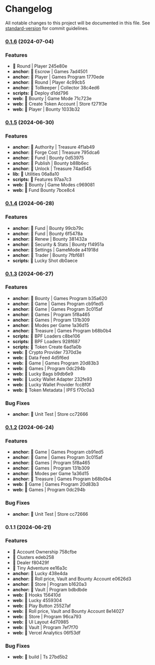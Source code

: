 # Changelog

All notable changes to this project will be documented in this file. See [standard-version](https://github.com/conventional-changelog/standard-version) for commit guidelines.

### [0.1.6](///compare/v0.1.5...v0.1.6) (2024-07-04)


### Features

* 👻 Round | Player 245e80e
* **anchor:** 👻 Escrow | Games 7ad4501
* **anchor:** 👻 Player | Games Program 1770ede
* **anchor:** 👻 Round | Player 4c99cb5
* **anchor:** 👻 Tollkeeper | Collector 38c4ed6
* **scripts:** 👻 Deploy d1dd796
* **web:** 👻 Bounty | Game Mode 71c723e
* **web:** 👻 Create Token Account | Store f271f3e
* **web:** 👻 Player | Bounty 1033b32

### [0.1.5](///compare/v0.1.4...v0.1.5) (2024-06-30)


### Features

* **anchor:** 👻 Authority | Treasure 4f1ab49
* **anchor:** 👻 Forge Cost | Treasure 795dca6
* **anchor:** 👻 Fund | Bounty 0d53975
* **anchor:** 👻 Publish | Bounty b88b6ec
* **anchor:** 👻 Unlock | Treasure 74ad545
* **lib:** 👻 Utilities 06a8a10
* **scripts:** 👻 Features 97aa7c3
* **web:** 👻 Bounty | Game Modes c969081
* **web:** 👻 Fund Bounty 7bce8c4

### [0.1.4](///compare/v0.1.3...v0.1.4) (2024-06-28)


### Features

* **anchor:** 👻 Fund | Bounty 99cb79c
* **anchor:** 👻 Fund | Bounty 6f5478a
* **anchor:** 👻 Renew | Bounty 381432a
* **anchor:** 👻 Security & Stats | Bounty f14951a
* **anchor:** 👻 Settings | GameMode a41918d
* **anchor:** 👻 Trader | Bounty 7fbf681
* **scripts:** 👻 Lucky Shot db0aece

### [0.1.3](///compare/v0.1.1...v0.1.3) (2024-06-27)


### Features

* **anchor:** 👻 Bounty | Games Program b35a620
* **anchor:** 👻 Game | Games Program cb91ed5
* **anchor:** 👻 Game | Games Program 3c015af
* **anchor:** 👻 Games | Program 5f8a465
* **anchor:** 👻 Games | Program 131b309
* **anchor:** 👻 Modes per Game 1a36d15
* **anchor:** 👻 Treasure | Games Program b68b0b4
* **scripts:** 👻 BPF Loaders c8be106
* **scripts:** 👻 BPF Loaders 928f687
* **scripts:** 👻 Token Create 6ad1a0b
* **web:** 👻 Crypto Provider 7370d3e
* **web:** 👻 Data Feed 4d5f6ed
* **web:** 👻 Game | Games Program 20d83b3
* **web:** 👻 Games | Program 0dc294b
* **web:** 👻 Lucky Bags b9db6e9
* **web:** 👻 Lucky Wallet Adapter 232fe93
* **web:** 👻 Lucky Wallet Provider fcc8f0f
* **web:** 👻 Token Metadata | IPFS f70c0a3


### Bug Fixes

* **anchor:** 👻 Unit Test | Store cc72666

### [0.1.2](///compare/v0.1.1...v0.1.2) (2024-06-24)


### Features

* **anchor:** 👻 Game | Games Program cb91ed5
* **anchor:** 👻 Game | Games Program 3c015af
* **anchor:** 👻 Games | Program 5f8a465
* **anchor:** 👻 Games | Program 131b309
* **anchor:** 👻 Modes per Game 1a36d15
* **anchor:** 👻 Treasure | Games Program b68b0b4
* **web:** 👻 Game | Games Program 20d83b3
* **web:** 👻 Games | Program 0dc294b


### Bug Fixes

* **anchor:** 👻 Unit Test | Store cc72666

### 0.1.1 (2024-06-21)


### Features

* 👻 Account Ownership 758cfbe
* 👻 Clusters edeb258
* 👻 Dealer f80429f
* 👻 Tiny Adventure ee16a3c
* **anchor:** 👻 Lucky 438e4da
* **anchor:** 👻 Roll price, Vault and Bounty Account e0626d3
* **anchor:** 👻 Store | Program b1620a3
* **anchor:** 👻 Vault | Program bdbdbde
* **web:** 👻 Hooks 156410d
* **web:** 👻 Lucky 4559304
* **web:** 👻 Play Button 25527af
* **web:** 👻 Roll price, Vault and Bounty Account 8e14027
* **web:** 👻 Store | Program 96ca793
* **web:** 👻 UI Layout 4d70985
* **web:** 👻 Vault | Program 7ef7f70
* **web:** 👻 Vercel Analytics 06f53df


### Bug Fixes

* **web:** 👻 build | Ts 27bd5b2
